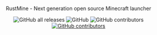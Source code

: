 <p align="center">RustMine - Next generation open source Minecraft launcher</p>
<p align="center">
  <img alt="GitHub all releases" src="https://img.shields.io/github/downloads/tacxtv/rustmine/total">
  <img alt="GitHub" src="https://img.shields.io/github/license/tacxtv/rustmine">
  <img alt="GitHub contributors" src="https://img.shields.io/github/contributors/tacxtv/rustmine">
  <a href="https://github.com/tacxtv/rustmine/actions/workflows/release.yml?event=workflow_dispatch"><img alt="GitHub contributors" src="https://github.com/tacxtv/rustmine/actions/workflows/release.yml/badge.svg"></a>
</p>
<br>
